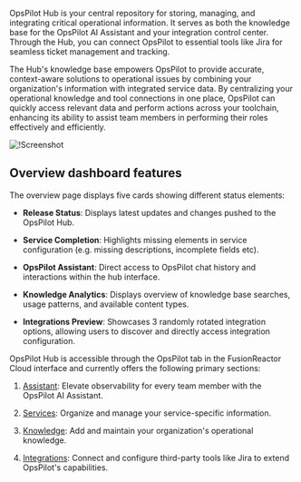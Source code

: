 OpsPilot Hub is your central repository for storing, managing, and integrating critical operational information. It serves as both the knowledge base for the OpsPilot AI Assistant and your integration control center. Through the Hub, you can connect OpsPilot to essential tools like Jira for seamless ticket management and tracking. 

The Hub's knowledge base empowers OpsPilot to provide accurate, context-aware solutions to operational issues by combining your organization's information with integrated service data. By centralizing your operational knowledge and tool connections in one place, OpsPilot can quickly access relevant data and perform actions across your toolchain, enhancing its ability to assist team members in performing their roles effectively and efficiently.

![!Screenshot](/Data-insights/Features/OpsPilot/images/OP-main.png)


## Overview dashboard features

The overview page displays five cards showing different status elements:

- **Release Status**: Displays latest updates and changes pushed to the OpsPilot Hub.

- **Service Completion**: Highlights missing elements in service configuration (e.g. missing descriptions, incomplete fields etc).

- **OpsPilot Assistant**: Direct access to OpsPilot chat history and interactions within the hub interface.

- **Knowledge Analytics**: Displays overview of knowledge base searches, usage patterns, and available content types.

- **Integrations Preview**: Showcases 3 randomly rotated integration options, allowing users to discover and directly access integration configuration.


OpsPilot Hub is accessible through the OpsPilot tab in the FusionReactor Cloud interface and currently offers the following primary sections:

1. [Assistant](/Cloud/guides/OpsPilot/OpsPilot-user-guide/): Elevate observability for every team member with the OpsPilot AI Assistant.

2. [Services](/Cloud/guides/OpsPilot/OpsPilot-Hub/Services/): Organize and manage your service-specific information.

2. [Knowledge](/Cloud/guides/OpsPilot/OpsPilot-Hub/Knowledge/): Add and maintain your organization's operational knowledge.

3. [Integrations](/Cloud/guides/OpsPilot/integrations-overview/): Connect and configure third-party tools like Jira to extend OpsPilot's capabilities.

